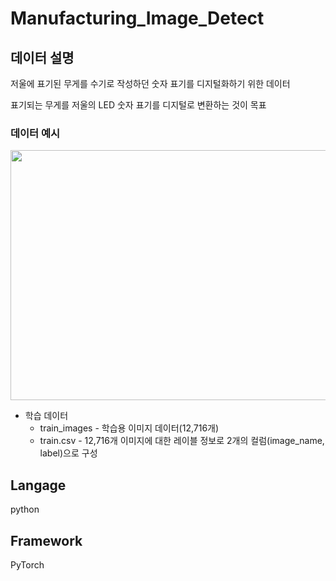# Manufacturing_Image_Detect

## 데이터 설명
저울에 표기된 무게를 수기로 작성하던 숫자 표기를 디지털화하기 위한 데이터

표기되는 무게를 저울의 LED 숫자 표기를 디지털로 변환하는 것이 목표

### 데이터 예시
<img src="https://github.com/geun0196/Manufacturing_Image_Detect/assets/73518321/a0c13b2e-c3bb-4120-8d6b-6f6f5e512da0" width="600" height="400"/>


- 학습 데이터
  - train_images - 학습용 이미지 데이터(12,716개)
  - train.csv - 12,716개 이미지에 대한 레이블 정보로 2개의 컬럼(image_name, label)으로 구성

## Langage
python

## Framework
PyTorch

